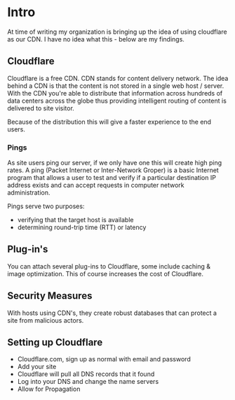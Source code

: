 # Intro
At time of writing my organization is bringing up the
idea of using cloudflare as our CDN. I have no idea
what this - below are my findings.

## Cloudflare
Cloudflare is a free CDN. CDN stands for content 
delivery network. The idea behind a CDN is that
the content is not stored in a single web host / server. With the CDN you're able to distribute
that information across hundreds of data centers 
across the globe thus providing intelligent routing
of content is delivered to site visitor. 

Because of the distribution this will give a faster 
experience to the end users. 

### Pings
As site users ping our server, if we only have one
this will create high ping rates. A ping (Packet Internet or Inter-Network Groper) is a basic Internet program that allows a user to test and verify if a particular destination IP address exists and can accept requests in computer network administration. 

Pings serve two purposes:
* verifying that the target host is available  
* determining round-trip time (RTT) or latency

## Plug-in's
You can attach several plug-ins to Cloudflare, some 
include caching & image optimization. This of course 
increases the cost of Cloudflare.

## Security Measures
With hosts using CDN's, they create robust databases
that can protect a site from malicious actors.

## Setting up Cloudflare
* Cloudflare.com, sign up as normal with email and password
* Add your site
* Cloudflare will pull all DNS records that it found
* Log into your DNS and change the name servers
* Allow for Propagation 


